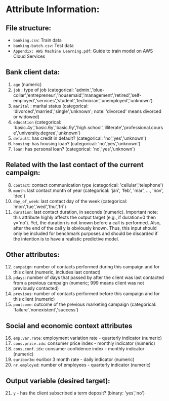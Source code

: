 # Attribute Information:
## File structure:
- `banking.csv`: Train data
- `banking-batch.csv`: Test data
- `Appendix: AWS Machine Learning.pdf`: Guide to train model on AWS Cloud Services

## Bank client data:
1. `age` (numeric)
2. `job` : type of job (categorical: 'admin.','blue-collar','entrepreneur','housemaid','management','retired','self-employed','services','student','technician','unemployed','unknown')
3. `marital` : marital status (categorical: 'divorced','married','single','unknown'; note: 'divorced' means divorced or widowed)
4. `education` (categorical: 'basic.4y','basic.6y','basic.9y','high.school','illiterate','professional.course','university.degree','unknown')
5. `default`: has credit in default? (categorical: 'no','yes','unknown')
6. `housing`: has housing loan? (categorical: 'no','yes','unknown')
7. `loan`: has personal loan? (categorical: 'no','yes','unknown')
## Related with the last contact of the current campaign:
8. `contact`: contact communication type (categorical: 'cellular','telephone')
9. `month`: last contact month of year (categorical: 'jan', 'feb', 'mar', ..., 'nov', 'dec')
10. `day_of_week`: last contact day of the week (categorical: 'mon','tue','wed','thu','fri')
11. `duration`: last contact duration, in seconds (numeric). Important note: this attribute highly affects the output target (e.g., if duration=0 then y='no'). Yet, the duration is not known before a call is performed. Also, after the end of the call y is obviously known. Thus, this input should only be included for benchmark purposes and should be discarded if the intention is to have a realistic predictive model.
## Other attributes:
12. `campaign`: number of contacts performed during this campaign and for this client (numeric, includes last contact)
13. `pdays`: number of days that passed by after the client was last contacted from a previous campaign (numeric; 999 means client was not previously contacted)
14. `previous`: number of contacts performed before this campaign and for this client (numeric)
15. `poutcome`: outcome of the previous marketing campaign (categorical: 'failure','nonexistent','success')
## Social and economic context attributes
16. `emp.var.rate`: employment variation rate - quarterly indicator (numeric)
17. `cons.price.idx`: consumer price index - monthly indicator (numeric)
18. `cons.conf.idx`: consumer confidence index - monthly indicator (numeric)
19. `euribor3m`: euribor 3 month rate - daily indicator (numeric)
20. `nr.employed`: number of employees - quarterly indicator (numeric)

## Output variable (desired target):
21. `y` - has the client subscribed a term deposit? (binary: 'yes','no')
